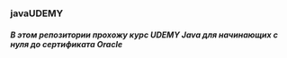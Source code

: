 ﻿### javaUDEMY  
##### В этом репозитории прохожу курс UDEMY Java для начинающих с нуля до сертификата Oracle 
